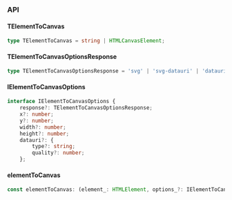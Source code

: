 

### API

#### TElementToCanvas

```ts
type TElementToCanvas = string | HTMLCanvasElement;
```

#### TElementToCanvasOptionsResponse

```ts
type TElementToCanvasOptionsResponse = 'svg' | 'svg-datauri' | 'datauri' | 'canvas' | 'download';
```

#### IElementToCanvasOptions

```ts
interface IElementToCanvasOptions {
    response?: TElementToCanvasOptionsResponse;
    x?: number;
    y?: number;
    width?: number;
    height?: number;
    datauri?: {
        type?: string;
        quality?: number;
    };
```

#### elementToCanvas

```ts
const elementToCanvas: (element_: HTMLElement, options_?: IElementToCanvasOptions) => Promise<TElementToCanvas>;
```


